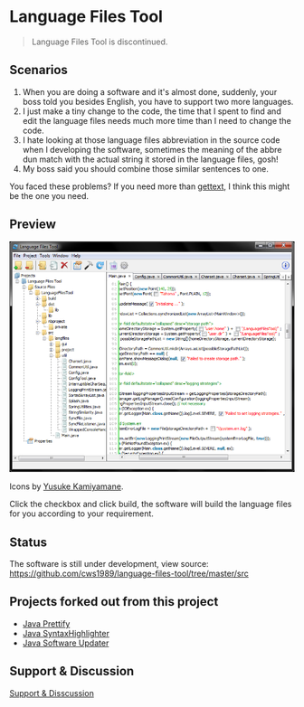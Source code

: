 # Language Files Tool #

> Language Files Tool is discontinued.

## Scenarios ##
  1. When you are doing a software and it's almost done, suddenly, your boss told you besides English, you have to support two more languages.
  1. I just make a tiny change to the code, the time that I spent to find and edit the language files needs much more time than I need to change the code.
  1. I hate looking at those language files abbreviation in the source code when I developing the software, sometimes the meaning of the abbre dun match with the actual string it stored in the language files, gosh!
  1. My boss said you should combine those similar sentences to one.

You faced these problems? If you need more than [gettext](http://www.gnu.org/s/gettext/), I think this might be the one you need.

## Preview ##
![ScreenShot](https://raw.githubusercontent.com/cws1989/language-files-tool/wiki/ScreenShot.png)

Icons by [Yusuke Kamiyamane](http://p.yusukekamiyamane.com/).

Click the checkbox and click build, the software will build the language files for you according to your requirement.

## Status ##
The software is still under development, view source: https://github.com/cws1989/language-files-tool/tree/master/src

## Projects forked out from this project ##
  * [Java Prettify](https://github.com/cws1989/java-prettify/)
  * [Java SyntaxHighlighter](https://github.com/cws1989/java-syntax-highlighter/)
  * [Java Software Updater](https://github.com/cws1989/software-updater)

## Support & Discussion ##
[Support & Disscussion](http://groups.google.com/group/language-files-tool)
